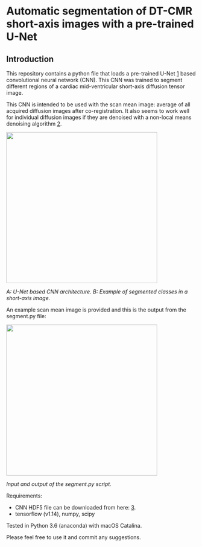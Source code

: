 # Automatic segmentation of DT-CMR short-axis images with a pre-trained U-Net

## Introduction

This repository contains a python file that loads a pre-trained U-Net [1] based convolutional neural network (CNN). This CNN was trained to segment different regions of a cardiac mid-ventricular short-axis diffusion tensor image.

This CNN is intended to be used with the scan mean image: average of all acquired diffusion images after co-registration. It also seems to work well for individual diffusion images if they are denoised with a non-local means denoising algorithm [2].

<p align="left">
<img src="https://github.com/ImperialCollegeLondon/DT_CMR_short_axis_conv_net/blob/master/figure_01.png" width="400px"/>
</p>

*A: U-Net based CNN architecture. B: Example of segmented classes in a short-axis image.*

An example scan mean image is provided and this is the output from the segment.py file:

<p align="left">
<img src="https://github.com/ImperialCollegeLondon/DT_CMR_short_axis_conv_net/blob/master/figure_02.png" width="400px"/>
</p>

*Input and output of the segment.py script.*

Requirements:

- CNN HDF5 file can be downloaded from here: [3].
- tensorflow (v1.14), numpy, scipy

Tested in Python 3.6 (anaconda) with macOS Catalina. 

Please feel free to use it and commit any suggestions.

[1]: https://en.wikipedia.org/wiki/U-Net
[2]: https://en.wikipedia.org/wiki/Non-local_means
[3]: https://imperialcollegelondon.box.com/s/kyskr9fuo6z81ecvpncauq7xmhxtfkil

[figure_01]: https://github.com/ImperialCollegeLondon/DT_CMR_short_axis_conv_net/blob/master/figure_01.png
